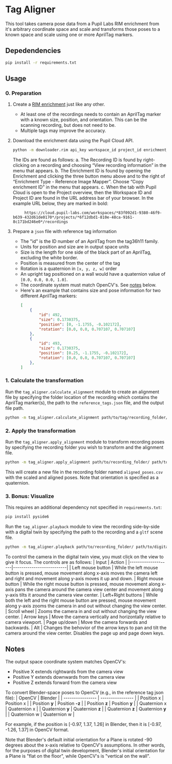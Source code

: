 # Tag Aligner

This tool takes camera pose data from a Pupil Labs RIM enrichment from it's arbitrary coordinate space and scale and transforms those poses to a known space and scale using one or more AprilTag markers.

## Depedendencies
```bash
pip install -r requirements.txt
```

## Usage

### 0. Preparation

1. Create a [RIM enrichment](https://docs.pupil-labs.com/neon/pupil-cloud/enrichments/reference-image-mapper/) just like any other.
    * At least one of the recordings needs to contain an AprilTag marker with a known size, position, and orientation. This can be the scanning recording, but does not need to be.
    * Multiple tags may improve the accuracy.
2. Download the enrichment data using the Pupil Cloud API.
    ```bash
    python -m downloader.rim api_key workspace_id project_id enrichment_id recording_id
    ```

    The IDs are found as follows:
        a. The Recording ID is found by right-clicking on a recording and choosing “View recording information” in the menu that appears.
        b. The Enrichment ID is found by opening the Enrichment and clicking the three button menu above and to the right of “Enrichment Type - Reference Image Mapper”. Choose “Copy enrichment ID” in the menu that appears.
        c. When the tab with Pupil Cloud is open to the Project overview, then the Workspace ID and Project ID are found in the URL address bar of your browser. In the example URL below, they are marked in bold:

            https://cloud.pupil-labs.com/workspaces/*83f092d1-9380-46f9-b639-432d61de0170*/projects/*6f12dbd1-810e-48ca-9161-8c171bd246e0*/recordings

3. Prepare a `json` file with reference tag information
    * The "id" is the ID number of an AprilTag from the tag36h11 family.
    * Units for position and size are in output space units
    * Size is the length for one side of the black part of an AprilTag, excluding the white border.
    * Position is measured from the center of the tag
    * Rotation is a quaternion in `[x, y, z, w]` order
    * An upright tag positioned on a wall would have a quaternion value of `[0.0, 0.0, 0.0, 1.0]`.
    * The coordinate system must match OpenCV's. See [notes](#notes) below.
    * Here's an example that contains size and pose information for two different AprilTag markers:
        ```json
        [
            {
                "id": 492,
                "size": 0.1730375,
                "position": [0, -1.1755, -0.102172],
                "rotation": [0.0, 0.0, 0.707107, 0.707107]
            },
            {
                "id": 493,
                "size": 0.1730375,
                "position": [0.25, -1.1755, -0.102172],
                "rotation": [0.0, 0.0, 0.707107, 0.707107]
            },
        ]
        ```


### 1. Calculate the transformation

Run the `tag_aligner.calculate_alignment` module to create an alignment file by specifying the folder location of the recording which contains the AprilTag marker(s), the path to the `reference_tags.json` file, and the output file path.
```bash
python -m tag_aligner.calculate_alignment path/to/tag/recording_folder/ path/to/reference_tags.json path/to/output/alignment.json
```

### 2. Apply the transformation

Run the `tag_aligner.apply_alignment` module to transform recording poses by specifying the recording folder you wish to transform and the alignment file.
```bash
python -m tag_aligner.apply_alignment path/to/recording_folder/ path/to/alignment.json
```

This will create a new file in the recording folder named `aligned_poses.csv` with the scaled and aligned poses. Note that orientation is specified as a quaternion.

### 3. Bonus: Visualize
This requires an additional dependency not specified in `requirements.txt`:
```bash
pip install pyside6
```

Run the `tag_aligner.playback` module to view the recording side-by-side with a digital twin by specifying the path to the recording and a `gltf` scene file.
```bash
python -m tag_aligner.playback path/to/recording_folder/ path/to/digital/scene.gltf
```

To control the camera in the digital twin view, you must click on the view to give it focus. The controls are as follows:
| Input              | Action                   |
|--------------------|--------------------------|
| Left mouse button  | While the left mouse button is pressed, mouse movement along x-axis moves the camera left and right and movement along y-axis moves it up and down.
| Right mouse button | While the right mouse button is pressed, mouse movement along x-axis pans the camera around the camera view center and movement along y-axis tilts it around the camera view center.
| Left+Right buttons | While both the left and the right mouse button are pressed, mouse movement along y-axis zooms the camera in and out without changing the view center.
| Scroll wheel       | Zooms the camera in and out without changing the view center.
| Arrow keys         | Move the camera vertically and horizontally relative to camera viewport.
| Page up/down       | Move the camera forwards and backwards.
| Alt                | Changes the behovior of the arrow keys to pan and tilt the camera around the view center. Disables the page up and page down keys.


## Notes

The output space coordinate system matches OpenCV's:
* Positive X extends rightwards from the camera view
* Positive Y extends downwards from the camera view
* Positive Z extends forward from the camera view

To convert Blender-space poses to OpenCV (e.g., in the reference tag json file):
| OpenCV           | Blender          |
| ---------------- | ---------------- |
| Position x       | Position x       |
| Position **y**   | Position **-z**  |
| Position **z**   | Position **y**   |
| Quaternion x     | Quaternion x     |
| Quaternion **y** | Quaternion **z** |
| Quaternion **z** | Quaternion **y** |
| Quaternion w     | Quaternion w     |

For example, if the position is [-0.97, 1.37, 1.26] in Blender, then it is [-0.97, -1.26, 1.37] in OpenCV format.

Note that Blender's default initial orientation for a Plane is rotated -90 degrees about the x-axis relative to OpenCV's assumptions.
In other words, for the purposes of digital twin development, Blender's initial orientation for a Plane is "flat on the floor", while
OpenCV's is "vertical on the wall".